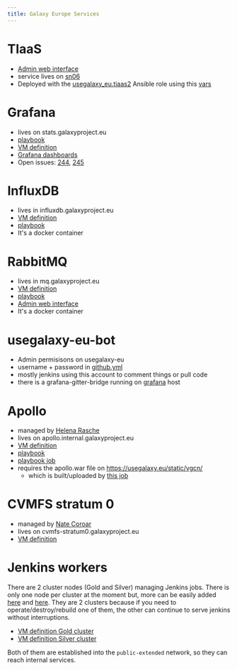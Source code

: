 ```yaml
---
title: Galaxy Europe Services
---
```


# TIaaS

- [Admin web interface](https://usegalaxy.eu/tiaas/admin/login/?next=/tiaas/admin/)
- service lives on [sn06](https://github.com/usegalaxy-eu/infrastructure-playbook/blob/4e6121da8af500dfe878c312243be49807ac5f48/sn06.yml#L152)
- Deployed with the [usegalaxy_eu.tiaas2](https://github.com/galaxyproject/ansible-tiaas2) Ansible role using this [vars](https://github.com/usegalaxy-eu/infrastructure-playbook/blob/master/group_vars/tiaas.yml)

# Grafana

- lives on stats.galaxyproject.eu
- [playbook](https://github.com/usegalaxy-eu/infrastructure-playbook/blob/master/grafana.yml)
- [VM definition](https://github.com/usegalaxy-eu/infrastructure/blob/main/instance_core_stats.tf)
- [Grafana dashboards](https://github.com/usegalaxy-eu/grafana-dashboards)
- Open issues: [244](https://github.com/usegalaxy-eu/infrastructure-playbook/issues/244), [245](https://github.com/usegalaxy-eu/infrastructure-playbook/issues/245)

# InfluxDB

- lives in influxdb.galaxyproject.eu
- [VM definition](https://github.com/usegalaxy-eu/infrastructure/blob/main/instance_core_influxdb.tf)
- [playbook](https://github.com/usegalaxy-eu/infrastructure-playbook/blob/master/influxdb.yml)
- It's a docker container

# RabbitMQ

- lives in mq.galaxyproject.eu
- [VM definition](https://github.com/usegalaxy-eu/infrastructure/blob/main/instance_core_mq.tf)
- [playbook](https://github.com/usegalaxy-eu/infrastructure-playbook/blob/master/mq.yml)
- [Admin web interface](https://mq.galaxyproject.eu/)
- It's a docker container


# usegalaxy-eu-bot

- Admin permisisons on usegalaxy-eu
- username + password in [github.yml](https://github.com/usegalaxy-eu/infrastructure-playbook/blob/master/secret_group_vars/github.yml)
- mostly jenkins using this account to comment things or pull code
- there is a grafana-gitter-bridge running on [grafana](#grafana) host

# Apollo

- managed by [Helena Rasche](https://github.com/hexylena)
- lives on apollo.internal.galaxyproject.eu
- [VM definition](https://github.com/usegalaxy-eu/infrastructure/blob/main/)
- [playbook](https://github.com/usegalaxy-eu/infrastructure-playbook/blob/master/apollo.yml)
- [playbook job](https://build.galaxyproject.eu/job/usegalaxy-eu/job/playbooks/job/apollo/)
- requires the apollo.war file on https://usegalaxy.eu/static/vgcn/
    - which is built/uploaded by [this job](https://build.galaxyproject.eu/job/usegalaxy-eu/job/apollo-builder/)

# CVMFS stratum 0

- managed by [Nate Coroar](https://github.com/natefoo)
- lives on cvmfs-stratum0.galaxyproject.eu
- [VM definition](https://github.com/usegalaxy-eu/infrastructure/blob/main/instance_core_cvmfs0_eu.tf)

# Jenkins workers

There are 2 cluster nodes (Gold and Silver) managing Jenkins jobs. There is only one node per cluster at the moment but, more can be easily added [here](https://github.com/usegalaxy-eu/infrastructure/blob/5eb41f7847367c2fdf8cd6c653f8471fb421ac05/instance_core_jenkins-worker-gold.tf#L1)
and [here](https://github.com/usegalaxy-eu/infrastructure/blob/5eb41f7847367c2fdf8cd6c653f8471fb421ac05/instance_core_jenkins-worker-silver.tf#L1).
They are 2 clusters because if you need to operate/destroy/rebuild one of them, the other can continue to serve jenkins without interruptions.

- [VM definition Gold cluster](https://github.com/usegalaxy-eu/infrastructure/blob/main/instance_core_jenkins-worker-gold.tf)
- [VM definition Silver cluster](https://github.com/usegalaxy-eu/infrastructure/blob/main/instance_core_jenkins-worker-silver.tf#L1)

Both of them are established into the `public-extended` network, so they can reach internal services.
